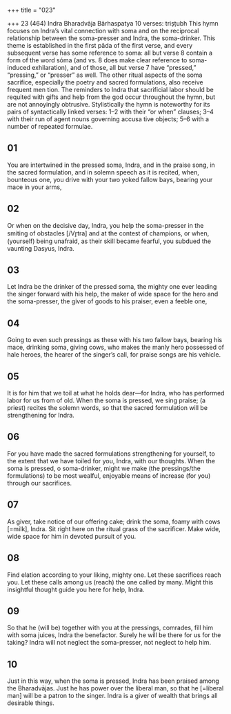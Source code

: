 +++
title = "023"

+++
23 (464)
Indra
Bharadvāja Bārhaspatya
10 verses: triṣṭubh
This hymn focuses on Indra’s vital connection with soma and on the reciprocal  relationship between the soma-presser and Indra, the soma-drinker. This theme is  established in the first pāda of the first verse, and every subsequent verse has some  reference to soma: all but verse 8 contain a form of the word sóma (and vs. 8 does  make clear reference to soma-induced exhilaration), and of those, all but verse 7  have “pressed,” “pressing,” or “presser” as well. The other ritual aspects of the soma  sacrifice, especially the poetry and sacred formulations, also receive frequent men
tion. The reminders to Indra that sacrificial labor should be requited with gifts and  help from the god occur throughout the hymn, but are not annoyingly obtrusive. Stylistically the hymn is noteworthy for its pairs of syntactically linked verses: 1–2  with their “or when” clauses; 3–4 with their run of agent nouns governing accusa tive objects; 5–6 with a number of repeated formulae.
## 01
You are intertwined in the pressed soma, Indra, and in the praise song, in  the sacred formulation, and in solemn speech as it is recited,
when, bounteous one, you drive with your two yoked fallow bays,
bearing your mace in your arms,
## 02
Or when on the decisive day, Indra, you help the soma-presser in the  smiting of obstacles [/Vr̥tra] and at the contest of champions,
or when, (yourself) being unafraid, as their skill became fearful, you  subdued the vaunting Dasyus, Indra.
## 03
Let Indra be the drinker of the pressed soma, the mighty one ever  leading the singer forward with his help,
the maker of wide space for the hero and the soma-presser, the giver of  goods to his praiser, even a feeble one,
## 04
Going to even such pressings as these with his two fallow bays, bearing  his mace, drinking soma, giving cows,
who makes the manly hero possessed of hale heroes, the hearer of the  singer’s call, for praise songs are his vehicle.
## 05
It is for him that we toil at what he holds dear—for Indra, who has  performed labor for us from of old.
When the soma is pressed, we sing praise; (a priest) recites the
solemn words, so that the sacred formulation will be strengthening  for Indra.
## 06
For you have made the sacred formulations strengthening for yourself, to  the extent that we have toiled for you, Indra, with our thoughts.
When the soma is pressed, o soma-drinker, might we make (the
pressings/the formulations) to be most wealful, enjoyable means of
increase (for you) through our sacrifices.

## 07
As giver, take notice of our offering cake; drink the soma, foamy with  cows [=milk], Indra.
Sit right here on the ritual grass of the sacrificer. Make wide, wide
space for him in devoted pursuit of you.
## 08
Find elation according to your liking, mighty one. Let these sacrifices  reach you.
Let these calls among us (reach) the one called by many. Might this
insightful thought guide you here for help, Indra.
## 09
So that he (will be) together with you at the pressings, comrades, fill him  with soma juices, Indra the benefactor.
Surely he will be there for us for the taking? Indra will not neglect the  soma-presser, not neglect to help him.
## 10
Just in this way, when the soma is pressed, Indra has been praised  among the Bharadvājas. Just he has power over the liberal man,
so that he [=liberal man] will be a patron to the singer. Indra is a giver  of wealth that brings all desirable things.